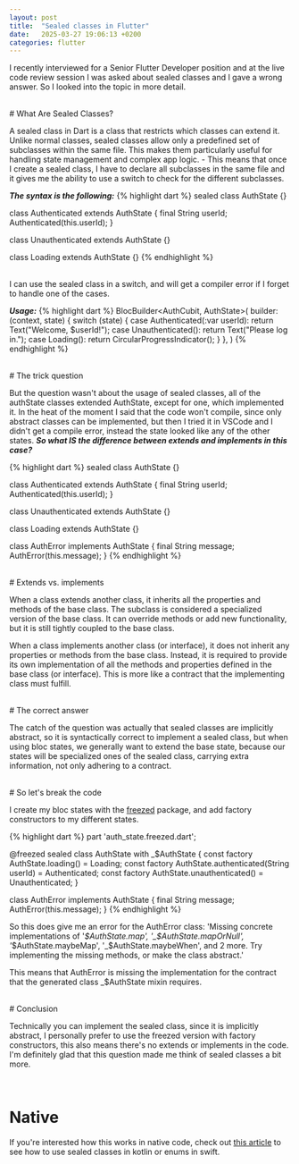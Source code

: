 ```yaml
---
layout: post
title:  "Sealed classes in Flutter"
date:   2025-03-27 19:06:13 +0200
categories: flutter
---
```

I recently interviewed for a Senior Flutter Developer position and at the live code review session I was asked about sealed classes and I gave a wrong answer. So I looked into the topic in more detail.
 
<br/>
# What Are Sealed Classes?

A sealed class in Dart is a class that restricts which classes can extend it. Unlike normal classes, sealed classes allow only a predefined set of subclasses within the same file. This makes them particularly useful for handling state management and complex app logic. - This means that once I create a sealed class, I have to declare all subclasses in the same file and it gives me the ability to use a switch to check for the different subclasses.


***The syntax is the following:***
{% highlight dart %}
sealed class AuthState {}

class Authenticated extends AuthState {
  final String userId;
  Authenticated(this.userId);
}

class Unauthenticated extends AuthState {}

class Loading extends AuthState {}
{% endhighlight %}

<br/>
I can use the sealed class in a switch, and will get a compiler error if I forget to handle one of the cases.

***Usage:***
{% highlight dart %}
BlocBuilder<AuthCubit, AuthState>(
  builder: (context, state) {
    switch (state) {
      case Authenticated(:var userId):
        return Text("Welcome, $userId!");
      case Unauthenticated():
        return Text("Please log in.");
      case Loading():
        return CircularProgressIndicator();
    }
  },
)
{% endhighlight %}

<br/>
# The trick question

But the question wasn't about the usage of sealed classes, all of the authState classes extended AuthState, except for one, which implemented it. In the heat of the moment I said that the code won't compile, since only abstract classes can be implemented, but then I tried it in VSCode and I didn't get a compile error, instead the state looked like any of the other states.
***So what IS the difference between extends and implements in this case?***

{% highlight dart %}
sealed class AuthState {}

class Authenticated extends AuthState {
  final String userId;
  Authenticated(this.userId);
}

class Unauthenticated extends AuthState {}

class Loading extends AuthState {}

class AuthError implements AuthState {
  final String message;
  AuthError(this.message);
}
{% endhighlight %}

<br/>
# Extends vs. implements

When a class extends another class, it inherits all the properties and methods of the base class. The subclass is considered a specialized version of the base class. It can override methods or add new functionality, but it is still tightly coupled to the base class.

When a class implements another class (or interface), it does not inherit any properties or methods from the base class. Instead, it is required to provide its own implementation of all the methods and properties defined in the base class (or interface). This is more like a contract that the implementing class must fulfill.

<br/>
# The correct answer

The catch of the question was actually that sealed classes are implicitly abstract, so it is syntactically correct to implement a sealed class, but when using bloc states, we generally want to extend the base state, because our states will be specialized ones of the sealed class, carrying extra information, not only adhering to a contract.

<br/>
# So let's break the code

I create my bloc states with the [freezed] package, and add factory constructors to my different states.

{% highlight dart %}
part 'auth_state.freezed.dart';

@freezed
sealed class AuthState with _$AuthState {
  const factory AuthState.loading() = Loading;
  const factory AuthState.authenticated(String userId) = Authenticated;
  const factory AuthState.unauthenticated() = Unauthenticated;
}

class AuthError implements AuthState {
  final String message;
  AuthError(this.message);
}
{% endhighlight %}

So this does give me an error for the AuthError class:
'Missing concrete implementations of '_$AuthState.map', '_$AuthState.mapOrNull', '_$AuthState.maybeMap', '_$AuthState.maybeWhen', and 2 more.
Try implementing the missing methods, or make the class abstract.'

This means that AuthError is missing the implementation for the contract that the generated class _$AuthState mixin requires.

<br/>
# Conclusion

Technically you can implement the sealed class, since it is implicitly abstract, I personally prefer to use the freezed version with factory constructors, this also means there's no extends or implements in the code.
I'm definitely glad that this question made me think of sealed classes a bit more.

<br/>

# Native

If you're interested how this works in native code, check out [this article][medium] to see how to use sealed classes in kotlin or enums in swift.

<br/>

[freezed]: https://pub.dev/packages/freezed
[medium]: https://medium.com/@da_pacheco/using-kotlins-sealed-class-to-approximate-swift-s-enum-with-associated-data-7e0abac88bbf
